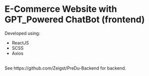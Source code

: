 # E-Commerce Website with GPT_Powered ChatBot (frontend)
Developed using:
- ReactJS
- SCSS
- Axios
<br>
See https://github.com/Zeigst/PreDu-Backend for backend.
